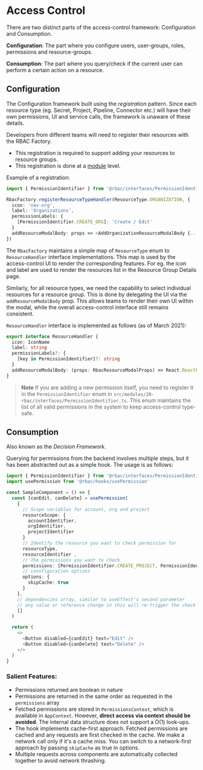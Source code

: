 # Access Control

There are two distinct parts of the access-control framework: Configuration and Consumption.

**Configuration**: The part where you configure users, user-groups, roles, permissions and resource-groups.

**Consumption**: The part where you query/check if the current user can perform a certain action on a resource.

## Configuration

The Configuration framework built using the _registration_ pattern. Since each resource type (eg. Secret, Project, Pipeline, Connector etc.) will have their own permissions, UI and service calls, the framework is unaware of these details.

Developers from different teams will need to register their resources with the RBAC Factory.

- This registration is required to support adding your resources to resource groups.
- This registration is done at a [module](https://github.com/wings-software/nextgenui/blob/master/src/modules/README.md) level.

Example of a registration:

```typescript
import { PermissionIdentifier } from '@rbac/interfaces/PermissionIdentifier'

RbacFactory.registerResourceTypeHandler(ResourceType.ORGANIZATION, {
  icon: 'nav-org',
  label: 'Organizations',
  permissionLabels: {
    [PermissionIdentifier.CREATE_ORG]: 'Create / Edit'
  }
  addResourceModalBody: props => <AddOrganizationResourceModalBody {...props} />
})
```

The `RbacFactory` maintains a simple map of `ResourceType` enum to `ResourceHandler` interface implementations. This map is used by the access-control UI to render the corresponding features. For eg. the icon and label are used to render the resources list in the Resource Group Details page.

Similarly, for all resource types, we need the capability to select individual resources for a resource group. This is done by delegating the UI via the `addResourceModalBody` prop. This allows teams to render their own UI within the modal, while the overall access-control interface still remains consistent.

`ResourceHandler` interface is implemented as follows (as of March 2021):

```typescript
export interface ResourceHandler {
  icon: IconName
  label: string
  permissionLabels?: {
    [key in PermissionIdentifier]?: string
  }
  addResourceModalBody: (props: RbacResourceModalProps) => React.ReactElement
}
```

> **Note** If you are adding a new permission itself, you need to register it in the `PermissionIdentifier` enum in `src/modules/20-rbac/interfaces/PermissionIdentifier.ts`. This enum maintains the list of all valid permissions in the system to keep access-control type-safe.

## Consumption

Also known as the _Decision Framework_.

Querying for permissions from the backend involves multiple steps, but it has been abstracted out as a simple hook. The usage is as follows:

```typescript
import { PermissionIdentifier } from '@rbac/interfaces/PermissionIdentifier'
import usePermission from '@rbac/hooks/usePermission'

const SampleComponent = () => {
  const [canEdit, canDelete] = usePermission(
    {
      // Scope variables for account, org and project
      resourceScope: {
        accountIdentifier,
        orgIdentifier,
        projectIdentifier
      }
      // Identify the resource you want to check permission for
      resourceType,
      resourceIdentifier ,
      // The permissions you want to check
      permissions: [PermissionIdentifier.CREATE_PROJECT, PermissionIdentifier.DELETE_PROJECT],
      // connfiguration options
      options: {
        skipCache: true
      }
    },
    // dependencies array, similar to useEffect's second parameter
    // any value or reference change in this will re-trigger the check
    []
  )

  return (
    <>
      <Button disabled={canEdit} text="Edit" />
      <Button disabled={canDelete} text="Delete" />
    </>
  )
}
```

### Salient Features:

- Permissions returned are boolean in nature
- Permissions are returned in the same order as requested in the `permissions` array
- Fetched permissions are stored in `PermissionsContext`, which is available in `AppContext`. However, **direct access via context should be avoided**. The internal data structure does not support a O(1) look-ups.
- The hook implements cache-first approach. Fetched permissions are cached and any requests are first checked in the cache. We make a network call only if it's a cache miss. You can switch to a network-first approach by passing `skipCache` as true in options.
- Multiple requests across components are automatically collected together to avoid network thrashing.
